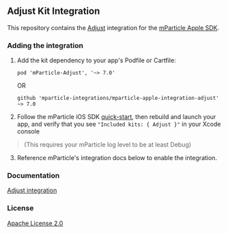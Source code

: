 ## Adjust Kit Integration

This repository contains the [Adjust](https://www.adjust.com) integration for the [mParticle Apple SDK](https://github.com/mParticle/mparticle-apple-sdk).

### Adding the integration

1. Add the kit dependency to your app's Podfile or Cartfile:

    ```
    pod 'mParticle-Adjust', '~> 7.0'
    ```

    OR

    ```
    github 'mparticle-integrations/mparticle-apple-integration-adjust' ~> 7.0
    ```

2. Follow the mParticle iOS SDK [quick-start](https://github.com/mParticle/mparticle-apple-sdk), then rebuild and launch your app, and verify that you see `"Included kits: { Adjust }"` in your Xcode console 

> (This requires your mParticle log level to be at least Debug)

3. Reference mParticle's integration docs below to enable the integration.

### Documentation

[Adjust integration](https://docs.mparticle.com/integrations/adjust/event/)

### License

[Apache License 2.0](http://www.apache.org/licenses/LICENSE-2.0)
